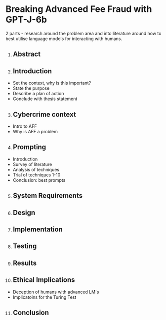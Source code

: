 ﻿
# Breaking Advanced Fee Fraud with GPT-J-6b

  
 2 parts - research around the problem area and into literature around how to best utilise language models for interacting with humans.

1.  ## Abstract
    
2.  ## Introduction
    
-   Set the context, why is this important?
-   State the purpose   
-   Describe a plan of action    
-   Conclude with thesis statement

3.  ## Cybercrime context
-   Intro to AFF   
-   Why is AFF a problem
   
4.  ## Prompting  
-   Introduction    
-   Survey of literature   
-   Analysis of techniques    
-   Trial of techniques 1-10   
-   Conclusion: best prompts
    
5. ## System Requirements

6. ## Design

7. ## Implementation

8. ## Testing

9. ## Results

10. ## Ethical Implications
-  Deception of humans with advanced LM's
-  Implicatoins for the Turing Test 

11. ## Conclusion
